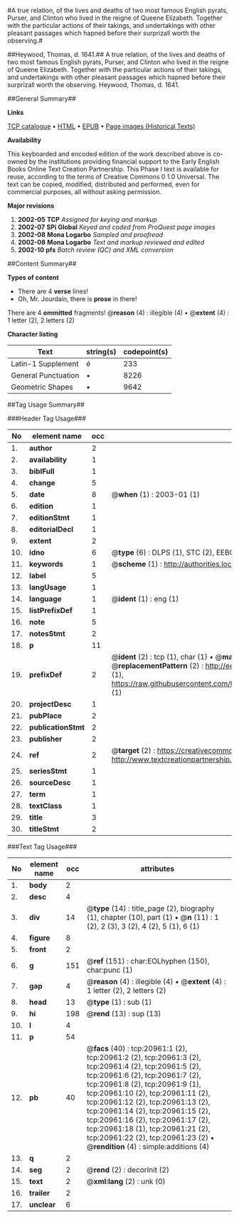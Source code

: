 #A true relation, of the lives and deaths of two most famous English pyrats, Purser, and Clinton who lived in the reigne of Queene Elizabeth. Together with the particular actions of their takings, and undertakings with other pleasant passages which hapned before their surprizall worth the observing.#

##Heywood, Thomas, d. 1641.##
A true relation, of the lives and deaths of two most famous English pyrats, Purser, and Clinton who lived in the reigne of Queene Elizabeth. Together with the particular actions of their takings, and undertakings with other pleasant passages which hapned before their surprizall worth the observing.
Heywood, Thomas, d. 1641.

##General Summary##

**Links**

[TCP catalogue](http://www.ota.ox.ac.uk/tcp/)  • 
[HTML](http://tei.it.ox.ac.uk/tcp/Texts-HTML/free/A10/A10235.html)  • 
[EPUB](http://tei.it.ox.ac.uk/tcp/Texts-EPUB/free/A10/A10235.epub) • 
[Page images (Historical Texts)](https://data.historicaltexts.jisc.ac.uk/view?pubId=eebo-99855466e&pageId=eebo-99855466e-20961-1)

**Availability**

This keyboarded and encoded edition of the
	       work described above is co-owned by the institutions
	       providing financial support to the Early English Books
	       Online Text Creation Partnership. This Phase I text is
	       available for reuse, according to the terms of Creative
	       Commons 0 1.0 Universal. The text can be copied,
	       modified, distributed and performed, even for
	       commercial purposes, all without asking permission.

**Major revisions**

1. __2002-05__ __TCP__ *Assigned for keying and markup*
1. __2002-07__ __SPi Global__ *Keyed and coded from ProQuest page images*
1. __2002-08__ __Mona Logarbo__ *Sampled and proofread*
1. __2002-08__ __Mona Logarbo__ *Text and markup reviewed and edited*
1. __2002-10__ __pfs__ *Batch review (QC) and XML conversion*

##Content Summary##

**Types of content**

  * There are 4 **verse** lines!
  * Oh, Mr. Jourdain, there is **prose** in there!

There are 4 **ommitted** fragments! 
 @__reason__ (4) : illegible (4)  •  @__extent__ (4) : 1 letter (2), 2 letters (2)

**Character listing**


|Text|string(s)|codepoint(s)|
|---|---|---|
|Latin-1 Supplement|é|233|
|General Punctuation|•|8226|
|Geometric Shapes|▪|9642|

##Tag Usage Summary##

###Header Tag Usage###

|No|element name|occ|attributes|
|---|---|---|---|
|1.|__author__|2||
|2.|__availability__|1||
|3.|__biblFull__|1||
|4.|__change__|5||
|5.|__date__|8| @__when__ (1) : 2003-01 (1)|
|6.|__edition__|1||
|7.|__editionStmt__|1||
|8.|__editorialDecl__|1||
|9.|__extent__|2||
|10.|__idno__|6| @__type__ (6) : DLPS (1), STC (2), EEBO-CITATION (1), PROQUEST (1), VID (1)|
|11.|__keywords__|1| @__scheme__ (1) : http://authorities.loc.gov/ (1)|
|12.|__label__|5||
|13.|__langUsage__|1||
|14.|__language__|1| @__ident__ (1) : eng (1)|
|15.|__listPrefixDef__|1||
|16.|__note__|5||
|17.|__notesStmt__|2||
|18.|__p__|11||
|19.|__prefixDef__|2| @__ident__ (2) : tcp (1), char (1)  •  @__matchPattern__ (2) : ([0-9\-]+):([0-9IVX]+) (1), (.+) (1)  •  @__replacementPattern__ (2) : http://eebo.chadwyck.com/downloadtiff?vid=$1&page=$2 (1), https://raw.githubusercontent.com/textcreationpartnership/Texts/master/tcpchars.xml#$1 (1)|
|20.|__projectDesc__|1||
|21.|__pubPlace__|2||
|22.|__publicationStmt__|2||
|23.|__publisher__|2||
|24.|__ref__|2| @__target__ (2) : https://creativecommons.org/publicdomain/zero/1.0/ (1), http://www.textcreationpartnership.org/docs/. (1)|
|25.|__seriesStmt__|1||
|26.|__sourceDesc__|1||
|27.|__term__|1||
|28.|__textClass__|1||
|29.|__title__|3||
|30.|__titleStmt__|2||


###Text Tag Usage###

|No|element name|occ|attributes|
|---|---|---|---|
|1.|__body__|2||
|2.|__desc__|4||
|3.|__div__|14| @__type__ (14) : title_page (2), biography (1), chapter (10), part (1)  •  @__n__ (11) : 1 (2), 2 (3), 3 (2), 4 (2), 5 (1), 6 (1)|
|4.|__figure__|8||
|5.|__front__|2||
|6.|__g__|151| @__ref__ (151) : char:EOLhyphen (150), char:punc (1)|
|7.|__gap__|4| @__reason__ (4) : illegible (4)  •  @__extent__ (4) : 1 letter (2), 2 letters (2)|
|8.|__head__|13| @__type__ (1) : sub (1)|
|9.|__hi__|198| @__rend__ (13) : sup (13)|
|10.|__l__|4||
|11.|__p__|54||
|12.|__pb__|40| @__facs__ (40) : tcp:20961:1 (2), tcp:20961:2 (2), tcp:20961:3 (2), tcp:20961:4 (2), tcp:20961:5 (2), tcp:20961:6 (2), tcp:20961:7 (2), tcp:20961:8 (2), tcp:20961:9 (1), tcp:20961:10 (2), tcp:20961:11 (2), tcp:20961:12 (2), tcp:20961:13 (2), tcp:20961:14 (2), tcp:20961:15 (2), tcp:20961:16 (2), tcp:20961:17 (2), tcp:20961:18 (1), tcp:20961:21 (2), tcp:20961:22 (2), tcp:20961:23 (2)  •  @__rendition__ (4) : simple:additions (4)|
|13.|__q__|2||
|14.|__seg__|2| @__rend__ (2) : decorInit (2)|
|15.|__text__|2| @__xml:lang__ (2) : unk (0)|
|16.|__trailer__|2||
|17.|__unclear__|6||
